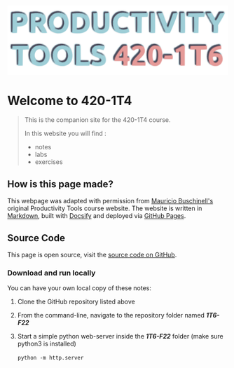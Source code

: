 ![Banner](assets/Banner.svg)

# Welcome to 420-1T4

> This is the companion site for the 420-1T4 course.
>
> In this website you will find :
>
> - notes
> - labs
> - exercises



## How is this page made?

This webpage was adapted with permission from [Mauricio Buschinell's](https://github.com/maujac) original Productivity Tools course website. The website is written in [Markdown](https://www.markdownguide.org/), built with [Docsify](https://docsify.js.org/) and deployed via [GitHub Pages](https://pages.github.com/). 

## Source Code

This page is open source, visit the [source code on GitHub](https://github.com/michaelhaaf/1T6-F22).

### Download and run locally

You can have your own local copy of these notes:

1. Clone the GitHub repository listed above

2. From the command-line, navigate to the repository folder named ***1T6-F22*** 

3. Start a simple python web-server inside the ***1T6-F22*** folder (make sure python3 is installed)

   `python -m http.server`

   

